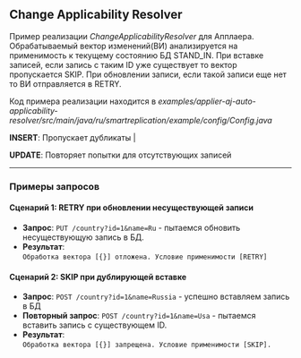 ## Change Applicability Resolver

Пример реализации *ChangeApplicabilityResolver* для Апплаера. Обрабатываемый вектор изменений(ВИ) анализируется на применимость к текущему состоянию БД STAND_IN. При вставке записей, если запись с таким ID уже существует то вектор пропускается SKIP. При обновлении записи, если такой записи еще нет то ВИ отправляется в RETRY.

Код примера реализации находится в *examples/applier-aj-auto-applicability-resolver/src/main/java/ru/smartreplication/example/config/Config.java*

 **INSERT**: Пропускает дубликаты | 

 **UPDATE**: Повторяет попытки для отсутствующих записей

---

### Примеры запросов

#### Сценарий 1: RETRY при обновлении несуществующей записи
- **Запрос**: `PUT /country?id=1&name=Ru` - пытаемся обновить несуществующую запись в БД.
- **Результат**:  
  `Обработка вектора [{}] отложена. Условие применимости [RETRY]`

#### Сценарий 2: SKIP при дублирующей вставке
- **Запрос**: `POST /country?id=1&name=Russia` - успешно вставляем запись в БД
- **Повторный запрос**: `POST /country?id=1&name=Usa` - пытаемся вставить запись с существующем ID.
- **Результат**:  
  `Обработка вектора [{}] запрещена. Условие применимости [SKIP].`